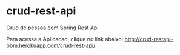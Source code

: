 # crud-rest-api
 Crud de pessoa com Spring Rest Api

 Para acessa a Aplicacao, clique no link abaixo:
 http://crud-restapi-bbm.herokuapp.com/crud-rest-api/